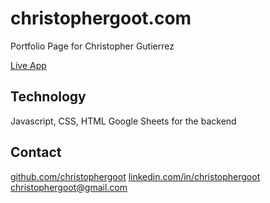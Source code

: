 # christophergoot.com
Portfolio Page for Christopher Gutierrez

[Live App](https://christophergoot.com)


## Technology
Javascript, CSS, HTML
Google Sheets for the backend

## Contact
[github.com/christophergoot](https://github.com/christophergoot/)
[linkedin.com/in/christophergoot](https://www.linkedin.com/in/christophergoot)
[christophergoot@gmail.com](mailto:christophergoot@gmail.com)